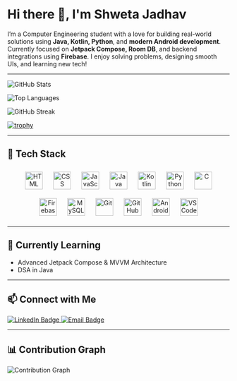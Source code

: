 # Hi there 👋, I'm Shweta Jadhav

I’m a Computer Engineering student with a love for building real-world solutions using **Java, Kotlin, Python**, and **modern Android development**. Currently focused on **Jetpack Compose, Room DB**, and backend integrations using **Firebase**. I enjoy solving problems, designing smooth UIs, and learning new tech!

---

![GitHub Stats](https://github-readme-stats.vercel.app/api?username=ShwetaJadhav12&show_icons=true&theme=dark)

![Top Languages](https://github-readme-stats.vercel.app/api/top-langs/?username=ShwetaJadhav12&layout=compact&theme=dark)

![GitHub Streak](https://git-hub-streak-stats.vercel.app/?user=ShwetaJadhav12&theme=tokyonight&hide_border=true)

[![trophy](https://github-profile-trophy.vercel.app/?username=ShwetaJadhav12&theme=gruvbox)](https://github.com/ryo-ma/github-profile-trophy)

---

## 🚀 Tech Stack

<p align="center">
  <img src="https://cdn.jsdelivr.net/gh/devicons/devicon/icons/html5/html5-original.svg" title="HTML5" alt="HTML" width="40" height="40" style="margin: 10px;"/>
  <img src="https://cdn.jsdelivr.net/gh/devicons/devicon/icons/css3/css3-original.svg" title="CSS3" alt="CSS" width="40" height="40" style="margin: 10px;"/>
  <img src="https://cdn.jsdelivr.net/gh/devicons/devicon/icons/javascript/javascript-original.svg" title="JavaScript" alt="JavaScript" width="40" height="40" style="margin: 10px;"/>
  <img src="https://cdn.jsdelivr.net/gh/devicons/devicon/icons/java/java-original.svg" title="Java" alt="Java" width="40" height="40" style="margin: 10px;"/>
  <img src="https://cdn.jsdelivr.net/gh/devicons/devicon/icons/kotlin/kotlin-original.svg" title="Kotlin" alt="Kotlin" width="40" height="40" style="margin: 10px;"/>
  <img src="https://cdn.jsdelivr.net/gh/devicons/devicon/icons/python/python-original.svg" title="Python" alt="Python" width="40" height="40" style="margin: 10px;"/>
  <img src="https://cdn.jsdelivr.net/gh/devicons/devicon/icons/c/c-original.svg" title="C" alt="C" width="40" height="40" style="margin: 10px;"/>
  <img src="https://cdn.jsdelivr.net/gh/devicons/devicon/icons/firebase/firebase-plain.svg" title="Firebase" alt="Firebase" width="40" height="40" style="margin: 10px;"/>
  <img src="https://cdn.jsdelivr.net/gh/devicons/devicon/icons/mysql/mysql-original.svg" title="MySQL" alt="MySQL" width="40" height="40" style="margin: 10px;"/>
  <img src="https://cdn.jsdelivr.net/gh/devicons/devicon/icons/git/git-original.svg" title="Git" alt="Git" width="40" height="40" style="margin: 10px;"/>
  <img src="https://cdn.jsdelivr.net/gh/devicons/devicon/icons/github/github-original.svg" title="GitHub" alt="GitHub" width="40" height="40" style="margin: 10px;"/>
  <img src="https://cdn.jsdelivr.net/gh/devicons/devicon/icons/androidstudio/androidstudio-original.svg" title="Android Studio" alt="Android Studio" width="40" height="40" style="margin: 10px;"/>
  <img src="https://cdn.jsdelivr.net/gh/devicons/devicon/icons/vscode/vscode-original.svg" title="VS Code" alt="VS Code" width="40" height="40" style="margin: 10px;"/>
</p>

---

## 🌱 Currently Learning

- Advanced Jetpack Compose & MVVM Architecture  
- DSA in Java 

---

## 📫 Connect with Me

<a href="https://www.linkedin.com/in/YOUR_LINKEDIN_PROFILE/" target="_blank">
  <img src="https://img.shields.io/badge/LinkedIn-0077B5?style=flat&logo=linkedin" alt="LinkedIn Badge"/>
</a>
<a href="mailto:your_email@example.com">
  <img src="https://img.shields.io/badge/Email-D14836?style=flat&logo=gmail&logoColor=white" alt="Email Badge"/>
</a>

---

## 📊 Contribution Graph

![Contribution Graph](https://github-profile-summary-cards.vercel.app/api/cards/profile-details?username=ShwetaJadhav12&theme=github_dark)
